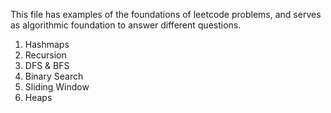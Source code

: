 This file has examples  of the foundations of leetcode problems, and serves as algorithmic foundation to answer different questions. 

1. Hashmaps
2. Recursion
3. DFS & BFS
4. Binary Search
5. Sliding Window
6. Heaps
